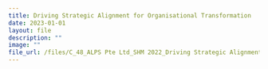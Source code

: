 ```yaml
---
title: Driving Strategic Alignment for Organisational Transformation
date: 2023-01-01
layout: file
description: ""
image: ""
file_url: /files/C_48_ALPS Pte Ltd_SHM 2022_Driving Strategic Alignment for OT.pdf
---
```

